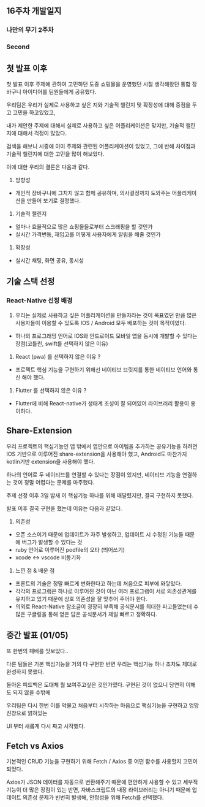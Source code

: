 ## 16주차 개발일지

### 나만의 무기 2주차

### Second

## 첫 발표 이후

첫 발표 이후 주제에 관하여 고민하던 도중 쇼핑몰을 운영했던 시절 생각해왔던 통합 장바구니 아이디어를 팀원들에게 공유했다.

우리팀은 우리가 실제로 사용하고 싶은 지와 기술적 챌린지 및 확장성에 대해 중점을 두고 고민을 하고있었고,

내가 제안한 주제에 대해서 실제로 사용하고 싶은 어플리케이션은 맞지만, 기술적 챌린지에 대해서 걱정이 많았다.

검색을 해보니 시중에 이미 주제와 관련된 어플리케이션이 있었고, 그에 반해 차이점과 기술적 챌린지에 대한 고민을 많이 해보았다.

이에 대한 우리의 결론은 다음과 같다.

1. 방향성
- 개인적 장바구니에 그치지 않고 함께 공유하며, 의사결정까지 도와주는 어플리케이션을 만들어 보기로 결정했다.

1. 기술적 챌린지
- 얼마나 효율적으로 많은 쇼핑몰들로부터 스크래핑을 할 것인가
- 실시간 가격변동, 재입고를 어떻게 사용자에게 알림을 해줄 것인가

1. 확장성
- 실시간 채팅, 화면 공유, 동시성

## 기술 스택 선정

### React-Native 선정 배경

1. 우리는 실제로 사용하고 싶은 어플리케이션을 만들자라는 것이 목표였던 만큼 많은 사용자들이 이용할 수 있도록 IOS / Android 모두 배포하는 것이 목적이였다.
- 하나의 프로그래밍 언어로 IOS와 안드로이드 모바일 앱을 동시에 개발할 수 있다는 장점(코틀린, swift를 선택하지 않은 이유)
1. React (pwa) 를 선택하지 않은 이유 ?
- 프로젝트 핵심 기능을 구현하기 위해선 네이티브 브릿지를 통한 네이티브 언어와 통신 해야 했다.
1. Flutter 를 선택하지 않은 이유 ?
- Flutter에 비해 React-native가 생태계 조성이 잘 되어있어 라이브러리 활용이 용이하다.

## Share-Extension

우리 프로젝트의 핵심기능인 앱 밖에서 앱안으로 아이템을 추가하는 공유기능을 하려면 IOS 기반으로 이루어진 share-extension을 사용해야 했고, Android도 마찬가지 kotlin기반 extension을 사용해야 했다.

하나의 언어로 두 네이티브를 연결할 수 있다는 장점이 있지만, 네이티브 기능을 연결하는 것이 정말 어렵다는 문제를 마주했다.

주제 선정 이후 3일 밤새 이 핵심기능 하나를 위해 매달렸지만, 결국  구현하지 못했다.

발표 이후 결국 구현을 했는데 이유는 다음과 같았다.

1. 의존성
- 오픈 소스이기 때문에 업데이트가 자주 발생하고, 업데이트 시 수정된 기능들 때문에 버그가 발생할 수 있다는 것
- ruby 언어로 이루어진 podfile의 오타 (띄어쓰기)
- xcode ↔ vscode 비동기화

1. 느낀 점 & 배운 점
- 프론트의 기술은 정말 빠르게 변화한다고 하는데 처음으로 피부에 와닿았다.
- 각각의 프로그램은 하나로 이루어진 것이 아닌 여러 프로그램이 서로 의존성관계를 유지하고 있기 때문에 상호 의존성을 잘 맞추어 주어야 한다.
- 의외로 React-Native 참조글이 굉장히 부족해 공식문서를 최대한 파고들었는데 수많은 구글링을 통해 얻은 답은 공식문서가 제일 빠르고 정확하다.

## 중간 발표 (01/05)

또 한번의 패배를 맛보았다..

다른 팀들은 기본 핵심기능을 거의 다 구현한 반면 우리는 핵심기능 하나 조차도 제대로 완성하지 못했다.

돌아온 피드백은 도대체 뭘 보여주고싶은 것인가였다. 구현된 것이 없으니 당연히 이해도 되지 않을 수밖에

우리팀은 다시 한번 이를 악물고 처음부터 시작하는 마음으로 핵심기능을 구현하고 엉망진창으로 얽혀있는

UI 부터 새롭게 다시 짜고 시작했다.

## Fetch vs Axios

기본적인 CRUD 기능을 구현하기 위해 Fetch / Axios 중 어떤 함수를 사용할지 고민이 되었다.

Axios가 JSON 데이터를 자동으로 변환해주기 때문에 편안하게 사용할 수 있고 세부적 기능이 더 많은 장점이 있는 반면, 자바스크립트의 내장 라이브러리는 아니기 때문에 업데이트 의존성 문제가 빈번히 발생해, 안정성을 위해 Fetch를 선택했다.